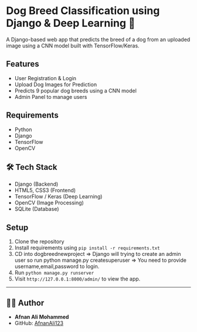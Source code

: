 # Dog Breed Classification using Django & Deep Learning 🐶

A Django-based web app that predicts the breed of a dog from an uploaded image using a CNN model built with TensorFlow/Keras.

## Features
- User Registration & Login
- Upload Dog Images for Prediction
- Predicts 9 popular dog breeds using a CNN model
- Admin Panel to manage users

## Requirements
- Python
- Django
- TensorFlow
- OpenCV

## 🛠 Tech Stack
- Django (Backend)
- HTML5, CSS3 (Frontend)
- TensorFlow / Keras (Deep Learning)
- OpenCV (Image Processing)
- SQLite (Database)

## Setup
1. Clone the repository
2. Install requirements using `pip install -r requirements.txt`
3. CD into dogbreednewproject
=> Django will trying to create an admin user so run python manage.py createsuperuser
=> You need to provide username,email,password to login.
3. Run `python manage.py runserver`
4. Visit `http://127.0.0.1:8000/admin/` to view the app.

---
## 👨‍💻 Author
- **Afnan Ali Mohammed**
- GitHub: [AfnanAli123](https://github.com/AfnanAli123)
